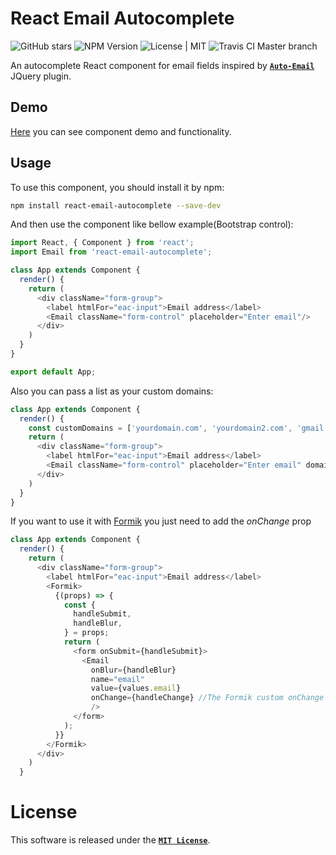 # React Email Autocomplete

![GitHub stars](https://img.shields.io/github/stars/msudgh/react-email-autocomplete.svg?style=social) ![NPM Version](https://img.shields.io/npm/v/react-email-autocomplete.svg?style=popout) ![License | MIT](https://img.shields.io/npm/l/react-email-autocomplete.svg?style=popout") ![Travis CI Master branch](https://img.shields.io/travis/msudgh/react-email-autocomplete/master.svg?style=popout)

An autocomplete React component for email fields inspired by [**`Auto-Email`**](https://github.com/chrisyuska/auto-email) JQuery plugin.

## Demo

[Here](https://msudgh.github.io/react-email-autocomplete) you can see component demo and functionality.

## Usage

To use this component, you should install it by npm:

```bash
npm install react-email-autocomplete --save-dev
```

And then use the component like bellow example(Bootstrap control):

```javascript
import React, { Component } from 'react';
import Email from 'react-email-autocomplete';

class App extends Component {
  render() {
    return (
      <div className="form-group">
        <label htmlFor="eac-input">Email address</label> 
        <Email className="form-control" placeholder="Enter email"/>
      </div>
    )
  }
}

export default App;
```

Also you can pass a list as your custom domains:

```javascript
class App extends Component {
  render() {
    const customDomains = ['yourdomain.com', 'yourdomain2.com', 'gmail.com', 'yahoo.com']
    return (
      <div className="form-group">
        <label htmlFor="eac-input">Email address</label> 
        <Email className="form-control" placeholder="Enter email" domains={customDomains}/>
      </div>
    )
  }
}
```

If you want to use it with [Formik](https://jaredpalmer.com/formik/docs/api/formik) you just need to add the *onChange* prop

```javascript
class App extends Component {
  render() {
    return (
      <div className="form-group">
        <label htmlFor="eac-input">Email address</label>
        <Formik>
          {(props) => {
            const {
              handleSubmit,
              handleBlur,
            } = props;
            return (
              <form onSubmit={handleSubmit}>
                <Email
                  onBlur={handleBlur}
                  name="email"
                  value={values.email}
                  onChange={handleChange} //The Formik custom onChange
                  />
              </form>
            );
          }}
        </Formik>
      </div>
    )
  }
```

# License

This software is released under the [**`MIT License`**](https://msudgh.mit-license.org/).
